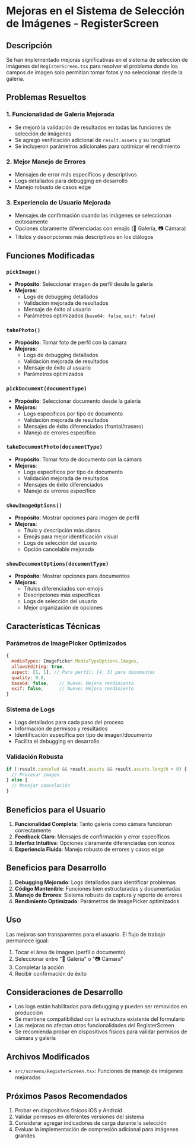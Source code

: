 # Mejoras en el Sistema de Selección de Imágenes - RegisterScreen

## Descripción
Se han implementado mejoras significativas en el sistema de selección de imágenes del `RegisterScreen.tsx` para resolver el problema donde los campos de imagen solo permitían tomar fotos y no seleccionar desde la galería.

## Problemas Resueltos

### 1. **Funcionalidad de Galería Mejorada**
- Se mejoró la validación de resultados en todas las funciones de selección de imágenes
- Se agregó verificación adicional de `result.assets` y su longitud
- Se incluyeron parámetros adicionales para optimizar el rendimiento

### 2. **Mejor Manejo de Errores**
- Mensajes de error más específicos y descriptivos
- Logs detallados para debugging en desarrollo
- Manejo robusto de casos edge

### 3. **Experiencia de Usuario Mejorada**
- Mensajes de confirmación cuando las imágenes se seleccionan exitosamente
- Opciones claramente diferenciadas con emojis (📱 Galería, 📷 Cámara)
- Títulos y descripciones más descriptivos en los diálogos

## Funciones Modificadas

### `pickImage()`
- **Propósito**: Seleccionar imagen de perfil desde la galería
- **Mejoras**:
  - Logs de debugging detallados
  - Validación mejorada de resultados
  - Mensaje de éxito al usuario
  - Parámetros optimizados (`base64: false`, `exif: false`)

### `takePhoto()`
- **Propósito**: Tomar foto de perfil con la cámara
- **Mejoras**:
  - Logs de debugging detallados
  - Validación mejorada de resultados
  - Mensaje de éxito al usuario
  - Parámetros optimizados

### `pickDocument(documentType)`
- **Propósito**: Seleccionar documento desde la galería
- **Mejoras**:
  - Logs específicos por tipo de documento
  - Validación mejorada de resultados
  - Mensajes de éxito diferenciados (frontal/trasero)
  - Manejo de errores específico

### `takeDocumentPhoto(documentType)`
- **Propósito**: Tomar foto de documento con la cámara
- **Mejoras**:
  - Logs específicos por tipo de documento
  - Validación mejorada de resultados
  - Mensajes de éxito diferenciados
  - Manejo de errores específico

### `showImageOptions()`
- **Propósito**: Mostrar opciones para imagen de perfil
- **Mejoras**:
  - Título y descripción más claros
  - Emojis para mejor identificación visual
  - Logs de selección del usuario
  - Opción cancelable mejorada

### `showDocumentOptions(documentType)`
- **Propósito**: Mostrar opciones para documentos
- **Mejoras**:
  - Títulos diferenciados con emojis
  - Descripciones más específicas
  - Logs de selección del usuario
  - Mejor organización de opciones

## Características Técnicas

### Parámetros de ImagePicker Optimizados
```javascript
{
  mediaTypes: ImagePicker.MediaTypeOptions.Images,
  allowsEditing: true,
  aspect: [1, 1], // Para perfil: [4, 3] para documentos
  quality: 0.8,
  base64: false,    // Nuevo: Mejora rendimiento
  exif: false,      // Nuevo: Mejora rendimiento
}
```

### Sistema de Logs
- Logs detallados para cada paso del proceso
- Información de permisos y resultados
- Identificación específica por tipo de imagen/documento
- Facilita el debugging en desarrollo

### Validación Robusta
```javascript
if (!result.canceled && result.assets && result.assets.length > 0) {
  // Procesar imagen
} else {
  // Manejar cancelación
}
```

## Beneficios para el Usuario

1. **Funcionalidad Completa**: Tanto galería como cámara funcionan correctamente
2. **Feedback Claro**: Mensajes de confirmación y error específicos
3. **Interfaz Intuitiva**: Opciones claramente diferenciadas con iconos
4. **Experiencia Fluida**: Manejo robusto de errores y casos edge

## Beneficios para Desarrollo

1. **Debugging Mejorado**: Logs detallados para identificar problemas
2. **Código Mantenible**: Funciones bien estructuradas y documentadas
3. **Manejo de Errores**: Sistema robusto de captura y reporte de errores
4. **Rendimiento Optimizado**: Parámetros de ImagePicker optimizados

## Uso

Las mejoras son transparentes para el usuario. El flujo de trabajo permanece igual:

1. Tocar el área de imagen (perfil o documento)
2. Seleccionar entre "📱 Galería" o "📷 Cámara"
3. Completar la acción
4. Recibir confirmación de éxito

## Consideraciones de Desarrollo

- Los logs están habilitados para debugging y pueden ser removidos en producción
- Se mantiene compatibilidad con la estructura existente del formulario
- Las mejoras no afectan otras funcionalidades del RegisterScreen
- Se recomienda probar en dispositivos físicos para validar permisos de cámara y galería

## Archivos Modificados

- `src/screens/RegisterScreen.tsx`: Funciones de manejo de imágenes mejoradas

## Próximos Pasos Recomendados

1. Probar en dispositivos físicos iOS y Android
2. Validar permisos en diferentes versiones del sistema
3. Considerar agregar indicadores de carga durante la selección
4. Evaluar la implementación de compresión adicional para imágenes grandes